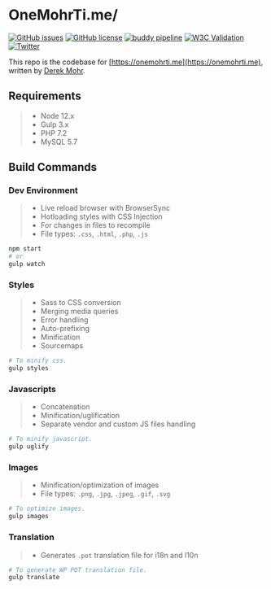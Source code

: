 # OneMohrTi.me/

[![GitHub issues](https://img.shields.io/github/issues/onemohrtime/onemohrtime-theme)](https://github.com/OneMohrTime/onemohrtime-theme/issues)
[![GitHub license](https://img.shields.io/github/license/OneMohrTime/onemohrtime-theme)](https://github.com/OneMohrTime/onemohrtime-theme/blob/develop/LICENSE.md)
[![buddy pipeline](https://app.buddy.works/onemohrtime/onemohrtime/pipelines/pipeline/231049/badge.svg?token=87fbddf4764a79d8087606f27acba051a5f8777676ebcfd6ebb9563158502a61 "buddy pipeline")](https://buddy.works/)
[![W3C Validation](https://img.shields.io/w3c-validation/html?targetUrl=https%3A%2F%2Fonemohrti.me)](https://validator.w3.org/)
[![Twitter](https://img.shields.io/twitter/url?style=social&url=https%3A%2F%2Ftwitter.com%2Fonemohrtime)](https://twitter.com/intent/tweet?text=Check+out+these+interactions:&url=https%3A%2F%2Fgithub.com%2FOneMohrTime%2Fonemohrtime-theme)

This repo is the codebase for [https://onemohrti.me](https://onemohrti.me), written by [Derek Mohr](https://instagram.com/onemohrtimedesign).

## Requirements

>- Node 12.x
>- Gulp 3.x
>- PHP 7.2
>- MySQL 5.7

## Build Commands

### Dev Environment

>- Live reload browser with BrowserSync
>- Hotloading styles with CSS Injection
>- For changes in files to recompile
>- File types: `.css`, `.html`, `.php`, `.js`

```sh
npm start
# or
gulp watch
```

### Styles

>- Sass to CSS conversion
>- Merging media queries
>- Error handling
>- Auto-prefixing
>- Minification
>- Sourcemaps

```sh
# To minify css.
gulp styles
```

### Javascripts

>- Concatenation
>- Minification/uglification
>- Separate vendor and custom JS files handling

```sh
# To minify javascript.
gulp uglify
```

### Images

>- Minification/optimization of images
>- File types: `.png`, `.jpg`, `.jpeg`, `.gif`, `.svg`

```sh
# To optimize images.
gulp images
```

### Translation

>- Generates `.pot` translation file for i18n and l10n

```sh
# To generate WP POT translation file.
gulp translate
```
